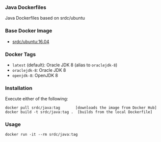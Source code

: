 ### Java Dockerfiles

Java Dockerfiles based on srdc/ubuntu

### Base Docker Image

* [srdc/ubuntu:16.04](https://hub.docker.com/r/srdc/ubuntu/)


### Docker Tags

* `latest` (default): Oracle JDK 8 (alias to `oraclejdk-8`)
* `oraclejdk-8`: Oracle JDK 8
* `openjdk-8`: OpenJDK 8

### Installation
Execute either of the following:

    docker pull srdc/java:tag       [downloads the image from Docker Hub]
    docker build -t srdc/java:tag .  [builds from the local Dockerfile]


### Usage

    docker run -it --rm srdc/java:tag

